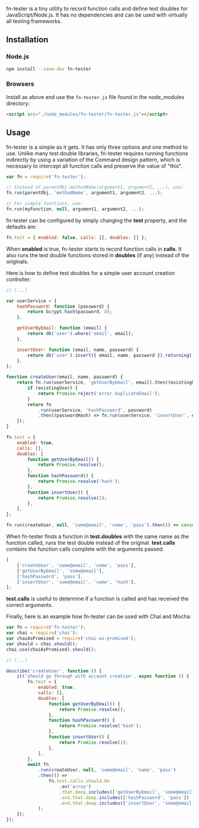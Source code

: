 fn-tester is a tiny utility to record function calls and define test doubles for JavaScript/Node.js. It has no dependencies and can be used with virtually all testing frameworks.

## Installation

### Node.js

```bash
npm install --save-dev fn-tester
```

### Browsers

Install as above and use the `fn-tester.js` file found in the node_modules directory:

```html
<script src="./node_modules/fn-tester/fn-tester.js"></script>
```

## Usage

fn-tester is a simple as it gets. It has only three options and one method to use. Unlike many test double libraries, fn-tester requires running functions indirectly by using a variation of the Command design pattern, which is necessary to intercept all function calls and preserve the value of "this".

```js
var fn = require('fn-tester');

// Instead of parentObj.methodName(argument1, argument2, ...), use:
fn.run(parentObj, 'methodName', argument1, argument2, ...);

// For simple functions, use:
fn.run(myFunction, null, argument1, argument2, ...);
```

fn-tester can be configured by simply changing the **test** property, and the defaults are:

```js
fn.test = { enabled: false, calls: [], doubles: [] };
```

When **enabled** is true, fn-tester starts to record function calls in **calls**. It also runs the test double functions stored in **doubles** (if any) instead of the originals.

Here is how to define test doubles for a simple user account creation controller:

```js
// (...)

var userService = {
    hashPassword: function (password) {
        return bcrypt.hash(password, 8);
    },

    getUserByEmail: function (email) {
        return db('user').where('email', email);
    },

    insertUser: function (email, name, password) {
        return db('user').insert({ email, name, password }).returning('id');
    },
};

function createUser(email, name, password) {
    return fn.run(userService, 'getUserByEmail', email).then((existingUser) => {
        if (existingUser) {
            return Promise.reject('error.duplicateEmail');
        }
        return fn
            .run(userService, 'hashPassword', password)
            .then((passwordHash) => fn.run(userService, 'insertUser', email, name, passwordHash));
    });
}

fn.test = {
    enabled: true,
    calls: [],
    doubles: [
        function getUserByEmail() {
            return Promise.resolve();
        },
        function hashPassword() {
            return Promise.resolve('hash');
        },
        function insertUser() {
            return Promise.resolve(1);
        },
    ],
};

fn.run(createUser, null, 'some@email', 'name', 'pass').then(() => console.log(fn.test.calls));
```

When fn-tester finds a function in **test.doubles** with the same name as the function called, runs the test double instead of the original. **test.calls** contains the function calls complete with the arguments passed.

```js
[
    ['createUser', 'some@email', 'name', 'pass'],
    ['getUserByEmail', 'some@email'],
    ['hashPassword', 'pass'],
    ['insertUser', 'some@email', 'name', 'hash'],
];
```

**test.calls** is useful to determine if a function is called and has received the correct arguments.

Finally, here is an example how fn-tester can be used with Chai and Mocha:

```js
var fn = require('fn-tester');
var chai = require('chai');
var chaiAsPromised = require('chai-as-promised');
var should = chai.should();
chai.use(chaiAsPromised).should();

// (...)

describe('createUser', function () {
    it('should go through with account creation', async function () {
        fn.test = {
            enabled: true,
            calls: [],
            doubles: [
                function getUserByEmail() {
                    return Promise.resolve();
                },
                function hashPassword() {
                    return Promise.resolve('hash');
                },
                function insertUser() {
                    return Promise.resolve(1);
                },
            ],
        };
        await fn
            .run(createUser, null, 'some@email', 'name', 'pass')
            .then(() =>
                fn.test.calls.should.be
                    .an('array')
                    .that.deep.includes(['getUserByEmail', 'some@email'])
                    .and.that.deep.includes(['hashPassword', 'pass'])
                    .and.that.deep.includes(['insertUser', 'some@email', 'name', 'hash'])
            );
    });
});
```
